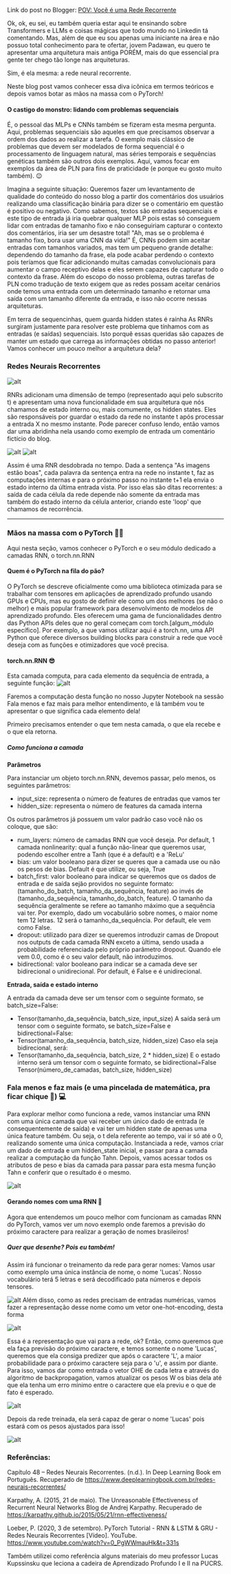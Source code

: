 Link do post no Blogger: [POV: Você é uma Rede Recorrente](https://umblogparameuprof.blogspot.com/2024/04/redes-recorrentes.html)

Ok, ok, eu sei, eu também queria estar aqui te ensinando sobre Transformers e LLMs e coisas mágicas que todo mundo no Linkedin tá comentando. Mas, além de que eu sou apenas uma iniciante na área e não possuo total conhecimento para te ofertar, jovem Padawan, eu quero te apresentar uma arquitetura mais antiga PORÉM, mais do que essencial pra gente ter chego tão longe nas arquiteturas.

Sim, é ela mesma: a rede neural recorrente.

Neste blog post vamos conhecer essa diva icônica em termos teóricos e depois vamos botar as mãos na massa com o PyTorch!

#### O castigo do monstro: lidando com problemas sequenciais 
É, o pessoal das MLPs e CNNs também se fizeram esta mesma pergunta. Aqui, problemas sequenciais são aqueles em que precisamos observar a ordem dos dados ao realizar a tarefa. O exemplo mais clássico de problemas que devem ser modelados de forma sequencial é o processamento de linguagem natural, mas séries temporais e sequências genéticas também são outros dois exemplos. Aqui, vamos focar em exemplos da área de PLN para fins de praticidade (e porque eu gosto muito também). 😉

Imagina a seguinte situação:
Queremos fazer um levantamento de qualidade do conteúdo do nosso blog a partir dos comentários dos usuários realizando uma classificação binária para dizer se o comentário em questão é positivo ou negativo. Como sabemos, textos são entradas sequenciais e este tipo de entrada já iria quebrar qualquer MLP pois estas só conseguem lidar com entradas de tamanho fixo e não conseguiriam capturar o contexto dos comentários, iria ser um desastre total!
"Ah, mas se o problema é tamanho fixo, bora usar uma CNN da vida!"
É, CNNs podem sim aceitar entradas com tamanhos variados, mas tem um pequeno grande detalhe: dependendo do tamanho da frase, ela pode acabar perdendo o contexto pois teríamos que ficar adicionando muitas camadas convolucionais para aumentar o campo receptivo delas e eles serem capazes de capturar todo o contexto da frase. Além do escopo do nosso problema, outras tarefas de PLN como tradução de texto exigem que as redes possam aceitar  cenários onde temos uma entrada com um determinado tamanho e retornar uma saída com um tamanho diferente da entrada, e isso não ocorre nessas arquiteturas.

Em terra de sequencinhas, quem guarda hidden states é raínha
As RNRs surgiram justamente para resolver este problema que tínhamos com as entradas (e saídas) sequenciais. Isto porquê essas queridas são capazes de manter um estado que carrega as informações obtidas no passo anterior! Vamos conhecer um pouco melhor a arquitetura dela?

### Redes Neurais Recorrentes

![alt](img/RNN-legendada.png)

RNRs adicionam uma dimensão de tempo (representado aqui pelo subscrito t) e apresentam uma nova funcionalidade em sua arquitetura que nós chamamos de estado interno ou, mais comumente, os hidden states. Eles são responsáveis por guardar o estado da rede no instante t após processar a entrada X no mesmo instante. Pode parecer confuso lendo, então vamos dar uma abridinha nela usando como exemplo de entrada um comentário fictício do blog.

![alt](img/comentario-blog.png)
![alt](img/RNN-desdobrada.png)

Assim é uma RNR desdobrada no tempo. Dada a sentença "As imagens estão boas", cada palavra da sentença entra na rede no instante t, faz as computações internas e para o próximo passo no instante t+1 ela envia o estado interno da última entrada vista. Por isso elas são ditas recorrentes: a saída de cada célula da rede depende não somente da entrada mas também do estado interno da célula anterior, criando este 'loop' que chamamos de recorrência.

---

### Mãos na massa com o PyTorch 👩‍💻
Aqui nesta seção, vamos conhecer o PyTorch e o seu módulo dedicado a camadas RNN, o torch.nn.RNN

#### Quem é o PyTorch na fila do pão?
O PyTorch se descreve oficialmente como uma biblioteca otimizada para se trabalhar com tensores em aplicações de aprendizado profundo usando GPUs e CPUs, mas eu gosto de definir ele como um dos melhores (se não o melhor) e mais popular framework para desenvolvimento de modelos de aprendizado profundo. Eles oferecem uma gama de funcionalidades dentro das Python APIs deles que no geral começam com torch.[algum_módulo específico]. Por exemplo, a que vamos utilizar aqui é a torch.nn, uma API Python que oferece diversos building blocks para construir a rede que você deseja com as funções e otimizadores que você precisa.

#### torch.nn.RNN 😎
Esta camada computa, para cada elemento da sequência de entrada, a seguinte função:
![alt](img/tahn_hidden_state_torch.png)

Faremos a computação desta função no nosso Jupyter Notebook na sessão Fala menos e faz mais para melhor entendimento, e lá também vou te apresentar o que significa cada elemento dela!
 
Primeiro precisamos entender o que tem nesta camada, o que ela recebe e o que ela retorna. 

##### Como funciona a camada 

**Parâmetros**

Para instanciar um objeto torch.nn.RNN, devemos passar, pelo menos, os seguintes parâmetros:

- input_size: representa o número de features de entradas que vamos ter
- hidden_size: representa o número de features da camada interna

Os outros parâmetros já possuem um valor padrão caso você não os coloque, que são:

- num_layers: número de camadas RNN que você deseja. Por default, 1 camada
nonlinearity: qual a função não-linear que queremos usar, podendo escolher entre a Tanh (que é a default) e a 'ReLu'
- bias: um valor booleano para dizer se queres que a camada use ou não os pesos de bias. Default é que utilize, ou seja, True
- batch_first: valor booleano para indicar se queremos que os dados de entrada e de saída sejão providos no seguinte formato: (tamanho_do_batch, tamanho_da_sequência, feature) ao invés de (tamanho_da_sequência, tamanho_do_batch, feature). O tamanho da sequência geralmente se refere ao tamanho máximo que a sequência vai ter. Por exemplo, dado um vocabulário sobre nomes, o maior nome tem 12 letras. 12 será o tamanho_da_sequência. Por default, ele vem como False.
- dropout: utilizado para dizer se queremos introduzir camas de Dropout nos outputs de cada camada RNN exceto a última, sendo usada a probabilidade referenciada pelo próprio parâmetro dropout. Quando ele vem 0.0, como é o seu valor default, não introduzimos. 
- bidirectional: valor booleano para indicar se a camada deve ser bidirecional o unidirecional. Por default, é False e é unidirecional.

**Entrada, saída e estado interno**

A entrada da camada deve ser um tensor com o seguinte formato, se batch_size=False:

- Tensor(tamanho_da_sequência, batch_size, input_size)
A saída será um tensor com o seguinte formato, se batch_size=False e bidirectional=False:
- Tensor(tamanho_da_sequência, batch_size, hidden_size)
      Caso ela seja bidirecional, será:
- Tensor(tamanho_da_sequência, batch_size, 2 * hidden_size)
E o estado interno será um tensor com o seguinte formato, se bidirectional=False
Tensor(número_de_camadas, batch_size, hidden_size)

### Fala menos e faz mais (e uma pincelada de matemática, pra ficar chique 💅) 💻
Para explorar melhor como funciona a rede, vamos instanciar uma RNN com uma única camada que vai receber um único dado de entrada (e consequentemente de saída) e vai ter um hidden state de apenas uma única feature também. Ou seja, o t dela referente ao tempo, vai ir só até o 0, realizando somente uma única computação.
Instanciada a rede, vamos criar um dado de entrada e um hidden_state inicial, e passar para a camada realizar a computação da função Tahn. 
Depois, vamos acessar todos os atributos  de peso e bias da camada para passar para esta mesma função Tahn e conferir que o resultado é o mesmo.

![alt](img/torch_rnn_example.png)

#### Gerando nomes com uma RNN 🤖

Agora que entendemos um pouco melhor com funcionam as camadas RNN do PyTorch, vamos ver um novo exemplo onde faremos a previsão do próximo caractere para realizar a geração de nomes brasileiros!

##### Quer que desenhe? Pois eu também!

Assim irá funcionar o treinamento da rede para gerar nomes:
Vamos usar como exemplo uma única instância de nome, o nome 'Lucas'.
Nosso vocabulário terá 5 letras e será decodificado pata números e depois tensores.

![alt](img/rnn_vocab.png)
Além disso, como as redes precisam de entradas numéricas, vamos fazer a representação desse nome como um vetor one-hot-encoding, desta forma

![alt](img/rnn_vocab_ohe.png)

Essa é a representação que vai para a rede, ok?
Então, como queremos que ela faça previsão do próximo caractere, e temos somente o nome 'Lucas', queremos que ela consiga predizer que após o caractere 'L', a maior probabilidade para o próximo caractere seja para o 'u', e assim por diante. Para isso, vamos dar como entrada o vetor OHE de cada letra e através do algoritmo de backpropagation, vamos atualizar os pesos W os bias dela até que ela tenha um erro mínimo entre o caractere que ela previu e o que de fato é esperado.

![alt](img/rnn_training.png)

Depois da rede treinada, ela será capaz de gerar o nome 'Lucas' pois estará com os pesos ajustados para isso!

![alt](img/rede%20treinada.png)

### Referências:
Capítulo 48 – Redes Neurais Recorrentes. (n.d.). In Deep Learning Book em Português. Recuperado de https://www.deeplearningbook.com.br/redes-neurais-recorrentes/

Karpathy, A. (2015, 21 de maio). The Unreasonable Effectiveness of Recurrent Neural Networks Blog de Andrej Karpathy. Recuperado de https://karpathy.github.io/2015/05/21/rnn-effectiveness/

Loeber, P. (2020, 3 de setembro). PyTorch Tutorial - RNN & LSTM & GRU - Redes Neurais Recorrentes [Vídeo]. YouTube. https://www.youtube.com/watch?v=0_PgWWmauHk&t=331s

Também utilizei como referência alguns materiais do meu professor Lucas Kupssinsku que leciona a cadeira de Aprendizado Profundo I e II na PUCRS.